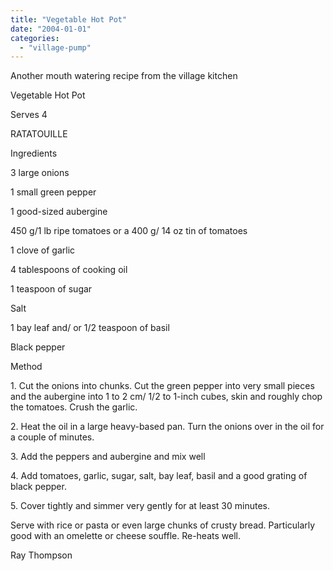 ```yaml
---
title: "Vegetable Hot Pot"
date: "2004-01-01"
categories: 
  - "village-pump"
---
```


Another mouth watering recipe from the village kitchen

Vegetable Hot Pot

Serves 4

RATATOUILLE

Ingredients

3 large onions

1 small green pepper

1 good-sized aubergine

450 g/1 lb ripe tomatoes or a 400 g/ 14 oz tin of tomatoes

1 clove of garlic

4 tablespoons of cooking oil

1 teaspoon of sugar

Salt

1 bay leaf and/ or 1/2 teaspoon of basil

Black pepper

Method

1\. Cut the onions into chunks. Cut the green pepper into very small pieces and the aubergine into 1 to 2 cm/ 1/2 to 1-inch cubes, skin and roughly chop the tomatoes. Crush the garlic.

2\. Heat the oil in a large heavy-based pan. Turn the onions over in the oil for a couple of minutes.

3\. Add the peppers and aubergine and mix well

4\. Add tomatoes, garlic, sugar, salt, bay leaf, basil and a good grating of black pepper.

5\. Cover tightly and simmer very gently for at least 30 minutes.

Serve with rice or pasta or even large chunks of crusty bread. Particularly good with an omelette or cheese souffle. Re-heats well.

Ray Thompson
